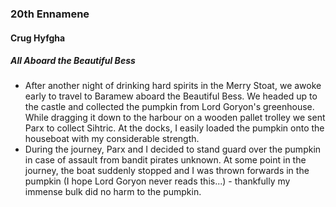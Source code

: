### 20th Ennamene
#### Crug Hyfgha
##### All Aboard the Beautiful Bess
* After another night of drinking hard spirits in the Merry Stoat, we awoke early to travel to Baramew aboard the Beautiful Bess. We headed up to the castle and collected the pumpkin from Lord Goryon's greenhouse. While dragging it down to the harbour on a wooden pallet trolley we sent Parx to collect Sihtric. At the docks, I easily loaded the pumpkin onto the houseboat with my considerable strength.
* During the journey, Parx and I decided to stand guard over the pumpkin in case of assault from bandit pirates unknown. At some point in the journey, the boat suddenly stopped and I was thrown forwards in the pumpkin (I hope Lord Goryon never reads this...) - thankfully my immense bulk did no harm to the pumpkin.
